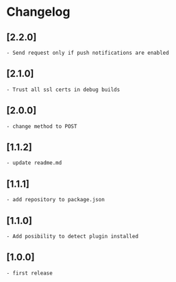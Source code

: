 # Changelog

## [2.2.0]
    - Send request only if push notifications are enabled

## [2.1.0]
    - Trust all ssl certs in debug builds

## [2.0.0]
    - change method to POST

## [1.1.2]
    - update readme.md

## [1.1.1]
    - add repository to package.json
    
## [1.1.0]
    - Add posibility to detect plugin installed
    
## [1.0.0]
    - first release